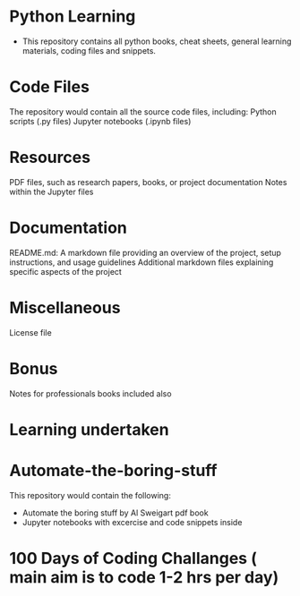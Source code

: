 # Python Learning

- This repository contains all python books, cheat sheets, general learning materials, coding files and snippets.

# Code Files

The repository would contain all the source code files, including:
Python scripts (.py files)
Jupyter notebooks (.ipynb files)

# Resources

PDF files, such as research papers, books, or project documentation
Notes within the Jupyter files

# Documentation
README.md: A markdown file providing an overview of the project, setup instructions, and usage guidelines
Additional markdown files explaining specific aspects of the project

# Miscellaneous
License file

# Bonus 
Notes for professionals books included also

# Learning undertaken

# Automate-the-boring-stuff

This repository would contain the following:

- Automate the boring stuff by Al Sweigart pdf book
- Jupyter notebooks with excercise and code snippets inside

# 100 Days of Coding Challanges ( main aim is to code 1-2 hrs per day)

